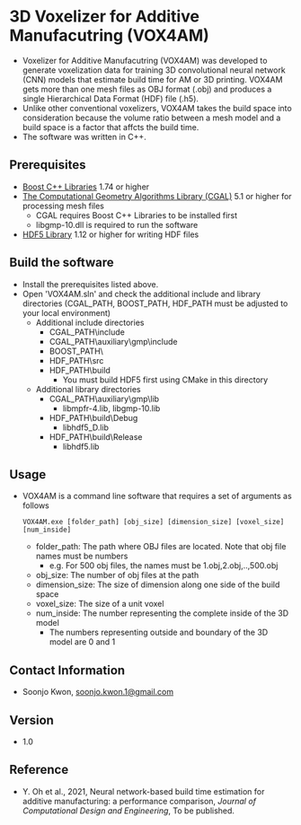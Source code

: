 # 3D Voxelizer for Additive Manufacutring (VOX4AM)
- Voxelizer for Additive Manufacutring (VOX4AM) was developed to generate voxelization data for training 3D convolutional neural network (CNN) models that estimate build time for AM or 3D printing. VOX4AM gets more than one mesh files as OBJ format (.obj) and produces a single Hierarchical Data Format (HDF) file (.h5). 
- Unlike other conventional voxelizers, VOX4AM takes the build space into consideration because the volume ratio between a mesh model and a build space is a factor that affcts the build time. 
- The software was written in C++.
## Prerequisites
- [Boost C++ Libraries](https://www.boost.org/) 1.74 or higher
- [The Computational Geometry Algorithms Library (CGAL)](https://www.cgal.org/download.html) 5.1 or higher for processing mesh files
  - CGAL requires Boost C++ Libraries to be installed first
  - libgmp-10.dll is required to run the software
- [HDF5 Library](https://www.hdfgroup.org/downloads/hdf5/source-code/) 1.12  or higher for writing HDF files
## Build the software
- Install the prerequisites listed above.
- Open 'VOX4AM.sln' and check the additional include and library directories (CGAL_PATH, BOOST_PATH, HDF_PATH must be adjusted to your local environment)
  - Additional include directories
    - CGAL_PATH\include
    - CGAL_PATH\auxiliary\gmp\include
    - BOOST_PATH\
    - HDF_PATH\src
    - HDF_PATH\build
      - You must build HDF5 first using CMake in this directory
  - Additional library directories
    - CGAL_PATH\auxiliary\gmp\lib
      - libmpfr-4.lib, libgmp-10.lib
    - HDF_PATH\build\Debug
      - libhdf5_D.lib
    - HDF_PATH\build\Release
      - libhdf5.lib
## Usage
- VOX4AM is a command line software that requires a set of arguments as follows
  ```
  VOX4AM.exe [folder_path] [obj_size] [dimension_size] [voxel_size] [num_inside]
  ```
    - folder_path: The path where OBJ files are located. Note that obj file names must be numbers
      - e.g. For 500 obj files, the names must be 1.obj,2.obj,..,500.obj
    - obj_size: The number of obj files at the path
    - dimension_size: The size of dimension along one side of the build space
    - voxel_size: The size of a unit voxel
    - num_inside: The number representing the complete inside of the 3D model
      - The numbers representing outside and boundary of the 3D model are 0 and 1
## Contact Information
- Soonjo Kwon, soonjo.kwon.1@gmail.com
## Version
- 1.0
## Reference
- Y. Oh et al., 2021, Neural network-based build time estimation for additive manufacturing: a performance comparison, *Journal of Computational Design and Engineering*, To be published.

